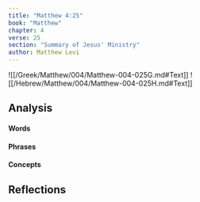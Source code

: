 ```yaml
---
title: "Matthew 4:25"
book: "Matthew"
chapter: 4
verse: 25
section: "Summary of Jesus' Ministry"
author: Matthew Levi
---
```

![[/Greek/Matthew/004/Matthew-004-025G.md#Text]]
![[/Hebrew/Matthew/004/Matthew-004-025H.md#Text]]

## Analysis

#### Words

#### Phrases

#### Concepts

## Reflections
